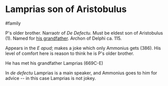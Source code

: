 # Lamprias son of Aristobulus
#family 

P's older brother.  Narraotr of _De Defectu_.  Must be eldest son of Aristobulus (1). Named for [his grandfather](/People/Lamprias_1.md).  Archon of Delphi ca. 115.

Appears in the _E apud_; makes a joke which only Ammonius gets (386).  His level of comfort here is reason to think he is P's older brother. 

He has met his grandfather Lamprias (669C-E)

In _de defectu_ Lamprias is a main speaker, and Ammonius goes to him for advice -- in this case Lamprias is not jokey.

